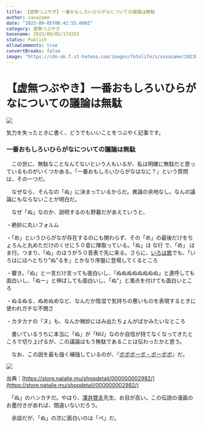 ```yaml
---
title: 【虚無つぶやき】一番おもしろいひらがなについての議論は無駄
author: sasazame
date: "2023-09-05T08:42:55.000Z"
category: 虚無つぶやき
basename: 2023/09/05/174255
status: Publish
allowComments: true
convertBreaks: false
image: "https://cdn-ak.f.st-hatena.com/images/fotolife/s/sasazame/20230905/20230905172523.png"
---
```

# 【虚無つぶやき】一番おもしろいひらがなについての議論は無駄

![](https://cdn-ak.f.st-hatena.com/images/fotolife/s/sasazame/20230905/20230905172523.png)

気力を失ったときに書く、どうでもいいことをつぶやく記事です。

<!-- Extended Body -->

### 一番おもしろいひらがなについての議論は無駄

　この世に、無駄なことなんてないという人もいるが、私は明確に無駄だと思っているものがいくつかある。「一番おもしろいひらがなはなに？」という質問は、その一つだ。

　なぜなら、そんなの「ぬ」に決まっているからだ。異論の余地なし。なんの議論にもならないことが明白だ。

　なぜ「ぬ」なのか、説明するのも野暮だがあえていうと、

・絶妙に丸いフォルム

・「め」というひらがなが存在するのにも関わらず、その「め」の最後だけをちょろんと丸めただけのくせに５０音に陣取っている。「ぬ」は な行 で、「め」 は ま行。つまり、「ぬ」のほうが５０音表で先に来る。さらに、[いろは歌](https://d.hatena.ne.jp/keyword/%A4%A4%A4%ED%A4%CF%B2%CE)でも、「いろはにほへとちり”ぬ”るを」とかなり序盤に登場してくるところ

・響き。「ぬ」と一言だけ言っても面白いし、「ぬぬぬぬぬぬぬぬ」と連呼しても面白いし、「ぬー」と伸ばしても面白いし、「ぬ”」と濁点を付けても面白いところ

・ぬるぬる、ぬめぬめなど、なんだか陰湿で気持ちの悪いものを表現するときに使われガチな不憫さ

・カタカナの「ヌ」も、なんか微妙にはみ出たちょんがばかみたいなところ

　書いているうちに本当に「ぬ」が「NU」なのか自信が持てなくなってきたところで切り上げるが、この議論はもう無駄であることは伝わったかと思う。

　なお、この説を最も強く補強しているのが、『[ボボボーボ・ボーボボ](https://d.hatena.ne.jp/keyword/%A5%DC%A5%DC%A5%DC%A1%BC%A5%DC%A1%A6%A5%DC%A1%BC%A5%DC%A5%DC)』だ。

![](https://cdn-ak.f.st-hatena.com/images/fotolife/s/sasazame/20230905/20230905174043.png)

出典：[https://store.natalie.mu/shopdetail/000000002982/](https://store.natalie.mu/shopdetail/000000002982/)

　「ぬ」のハンカチだ。やはり、[澤井啓夫](https://d.hatena.ne.jp/keyword/%DF%B7%B0%E6%B7%BC%C9%D7)先生、お目が高い。この伝説の漫画のお墨付きがあれば、間違いないだろう。

　余談だが、「ぬ」の次に面白いのは「ぺ」だ。